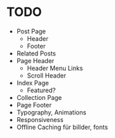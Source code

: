 # TODO

* Post Page
    * Header
    * Footer
* Related Posts
* Page Header
    * Header Menu Links
    * Scroll Header
* Index Page
    * Featured?
* Collection Page
* Page Footer
* Typography, Animations
* Responsiveness
* Offline Caching für billder, fonts